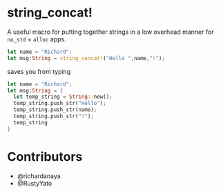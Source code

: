 # string_concat!

A useful macro for putting together strings in a low overhead manner for `no_std` + `alloc` apps.

```rust
let name = "Richard";
let msg:String = string_concat!("Hello ",name,"!");
```

saves you from typing

```rust
let name = "Richard";
let msg:String = {
  let temp_string = String::new();
  temp_string.push_str("Hello");
  temp_string.push_str(name);
  temp_string.push_str("!");
  temp_string
}
```

# Contributors

* @richardanaya
* @RustyYato
